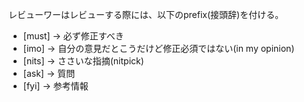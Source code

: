 <!-- レビューコメントはすべて日本語でお願いします -->

<!-- （レビューワーに伝えたいことがあれば記載） -->

<!-- for GitHub Copilot review rule -->
レビューワーはレビューする際には、以下のprefix(接頭辞)を付ける。
- [must] → 必ず修正すべき
- [imo] → 自分の意見だとこうだけど修正必須ではない(in my opinion)
- [nits] → ささいな指摘(nitpick)
- [ask] → 質問
- [fyi] → 参考情報
<!-- for GitHub Copilot review rule-->

<!-- レビューコメントはすべて日本語でお願いします -->
